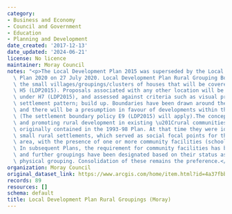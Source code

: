 ```yaml
---
category:
- Business and Economy
- Council and Government
- Education
- Planning and Development
date_created: '2017-12-13'
date_updated: '2024-06-21'
license: No licence
maintainer: Moray Council
notes: "<p>The Local Development Plan 2015 was superseded by the Local Development\
  \ Plan 2020 on 27 July 2020. Local Development Plan Rural Grouping Boundaries depicts\
  \ the small villages/groupings/clusters of houses that will be covered by Policy\
  \ H5 (LDP2015). Proposals associated with any other location will be dealt with\
  \ under H7 (LDP2015), and assessed against criteria such as visual prominence; character;\
  \ settlement pattern; build up. Boundaries have been drawn around these groupings,\
  \ and there will be a presumption in favour of developments within this boundary.\
  \ (The settlement boundary policy E9 (LDP2015) will apply).The concept of identifying\
  \ and promoting rural development in existing \u201Crural communities\u201D was\
  \ originally contained in the 1993-98 Plan. At that time they were identified as\
  \ small rural settlements, which served as social focal points for the surrounding\
  \ area, with the presence of one or more community facilities (school/hall/shop).\
  \ In subsequent Plans, the requirement for community facilities has been reduced,\
  \ and further groupings have been designated based on their status as a cohesive,\
  \ physical grouping. Consolidation of these remains the preference.</p>"
organization: Moray Council
original_dataset_link: https://www.arcgis.com/home/item.html?id=4a37fbbf212d46ed90f5e87eaabdda02
records: 89
resources: []
schema: default
title: Local Development Plan Rural Groupings (Moray)
---
```

